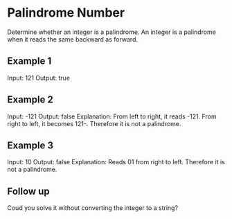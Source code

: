 # Palindrome Number

Determine whether an integer is a palindrome. An integer is a palindrome when it reads the same backward as forward.

## Example 1

Input: 121
Output: true

## Example 2

Input: -121
Output: false
Explanation: From left to right, it reads -121. From right to left, it becomes 121-. Therefore it is not a palindrome.

## Example 3

Input: 10
Output: false
Explanation: Reads 01 from right to left. Therefore it is not a palindrome.

## Follow up

Coud you solve it without converting the integer to a string?
